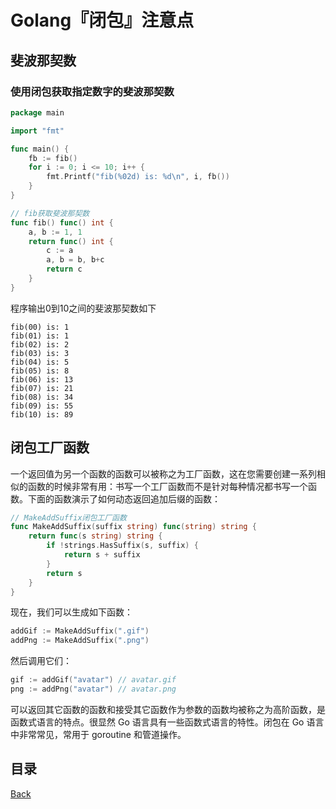 # Golang『闭包』注意点

## 斐波那契数

### 使用闭包获取指定数字的斐波那契数

```go
package main

import "fmt"

func main() {
	fb := fib()
	for i := 0; i <= 10; i++ {
		fmt.Printf("fib(%02d) is: %d\n", i, fb())
	}
}

// fib获取斐波那契数
func fib() func() int {
	a, b := 1, 1
	return func() int {
		c := a
		a, b = b, b+c
		return c
	}
}
```
程序输出0到10之间的斐波那契数如下

```shell
fib(00) is: 1
fib(01) is: 1
fib(02) is: 2
fib(03) is: 3
fib(04) is: 5
fib(05) is: 8
fib(06) is: 13
fib(07) is: 21
fib(08) is: 34
fib(09) is: 55
fib(10) is: 89
```

## 闭包工厂函数

一个返回值为另一个函数的函数可以被称之为工厂函数，这在您需要创建一系列相似的函数的时候非常有用：书写一个工厂函数而不是针对每种情况都书写一个函数。下面的函数演示了如何动态返回追加后缀的函数：

```go
// MakeAddSuffix闭包工厂函数
func MakeAddSuffix(suffix string) func(string) string {
	return func(s string) string {
		if !strings.HasSuffix(s, suffix) {
			return s + suffix
		}
		return s
	}
}
```

现在，我们可以生成如下函数：

```go
addGif := MakeAddSuffix(".gif")
addPng := MakeAddSuffix(".png")
```

然后调用它们：

```go
gif := addGif("avatar") // avatar.gif
png := addPng("avatar") // avatar.png
```

可以返回其它函数的函数和接受其它函数作为参数的函数均被称之为高阶函数，是函数式语言的特点。很显然 Go 语言具有一些函数式语言的特性。闭包在 Go 语言中非常常见，常用于 goroutine 和管道操作。

## 目录
[Back](../GolangNotice.md)